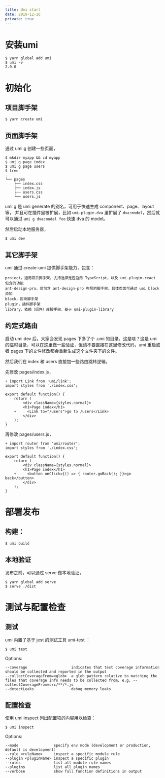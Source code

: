 ```yaml
---
title: Umi start
date: 2019-12-16
private: true
---
```

# 安装umi
    $ yarn global add umi
    $ umi -v
    2.0.0

# 初始化
## 项目脚手架
    $ yarn create umi

## 页面脚手架
通过 umi g 创建一些页面，

    $ mkdir myapp && cd myapp
    $ umi g page index
    $ umi g page users
    $ tree
    .
    └── pages
        ├── index.css
        ├── index.js
        ├── users.css
        └── users.js

umi g 是 umi generate 的别名，可用于快速生成 component、page、layout 等，
并且可在插件里被扩展，比如 `umi-plugin-dva` 里扩展了 `dva:model`，然后就可以通过 `umi g dva:model foo` 快速 dva 的 model。

然后启动本地服务器，

    $ umi dev

## 其它脚手架
umi 通过 create-umi 提供脚手架能力，包含：

    project，通用项目脚手架，支持选择是否启用 TypeScript，以及 umi-plugin-react 包含的功能
    ant-design-pro，仅包含 ant-design-pro 布局的脚手架，具体页面可通过 umi block 添加
    block，区块脚手架
    plugin，插件脚手架
    library，依赖（组件）库脚手架，基于 umi-plugin-library

## 约定式路由
启动 umi dev 后，大家会发现 pages 下多了个 .umi 的目录。这是啥？这是 umi 的临时目录，可以在这里做一些验证，但请不要直接在这里修改代码，umi 重启或者 pages 下的文件修改都会重新生成这个文件夹下的文件。

然后我们在 index 和 users 直接加一些路由跳转逻辑。

先修改 pages/index.js，

    + import Link from 'umi/link';
    import styles from './index.css';
    
    export default function() {
        return (
            <div className={styles.normal}>
            <h1>Page index</h1>
        +     <Link to="/users">go to /users</Link>
            </div>
        );
    }

再修改 pages/users.js，

    + import router from 'umi/router';
    import styles from './index.css';
    
    export default function() {
        return (
            <div className={styles.normal}>
            <h1>Page index</h1>
        +     <button onClick={() => { router.goBack(); }}>go back</button>
            </div>
        );
    }

# 部署发布
## 构建：

    $ umi build

## 本地验证
发布之前，可以通过 serve 做本地验证，

    $ yarn global add serve
    $ serve ./dist

# 测试与配置检查
## 测试
umi 内置了基于 jest 的测试工具 umi-test ：

    $ umi test

Options:

    --coverage                    indicates that test coverage information should be collected and reported in the output
    --collectCoverageFrom=<glob>  a glob pattern relative to matching the files that coverage info needs to be collected from, e.g, --collectCoverageFrom=src/**/*.js
    --detectLeaks                 debug memory leaks

## 配置检查
使用 umi inspect 列出配置项的内容用以检查：

    $ umi inspect

Options:

    --mode                specify env mode (development or production, default is development)
    --rule <ruleName>     inspect a specific module rule
    --plugin <pluginName> inspect a specific plugin
    --rules               list all module rule names
    --plugins             list all plugin names
    --verbose             show full function definitions in output
